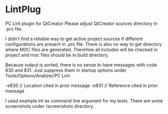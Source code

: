 # LintPlug
PC Lint plugin for QtCreator
Please adjust QtCreator sources directory in .pro file.

I didn't find a reliable way to get active project sources if different configurations are present in .pro file.
There is also no way to get directory where MOC files are generated.
Therefore all includes will be checked in project and moc files should be in build directory.

Because output is sorted, there is no sense to have messages with code 830 and 831. Just suppress them in startup options
under Tools/Options/Analizer/PC Lint:

-e830  		// Location cited in prior message
-e831		// Reference cited in prior message

I used example.lnt as command line argument for my tests. There are some screenshots under /screenshots directory.
